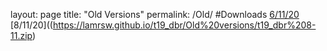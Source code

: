 layout: page
title: "Old Versions"
permalink: /Old/
#Downloads
[6/11/20](https://lamrsw.github.io/t19_dbr/Old%20versions/t19_dbr%206-11.zip)
[8/11/20]((https://lamrsw.github.io/t19_dbr/Old%20versions/t19_dbr%208-11.zip)
